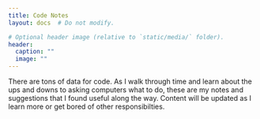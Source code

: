 ```yaml
---
title: Code Notes
layout: docs  # Do not modify.

# Optional header image (relative to `static/media/` folder).
header:
  caption: ""
  image: ""
---
```


There are tons of data for code. As I walk through time and learn about the ups and downs to
asking computers what to do, these are my notes and suggestions that I found useful along
the way. Content will be updated as I learn more or get bored of other responsibilties.